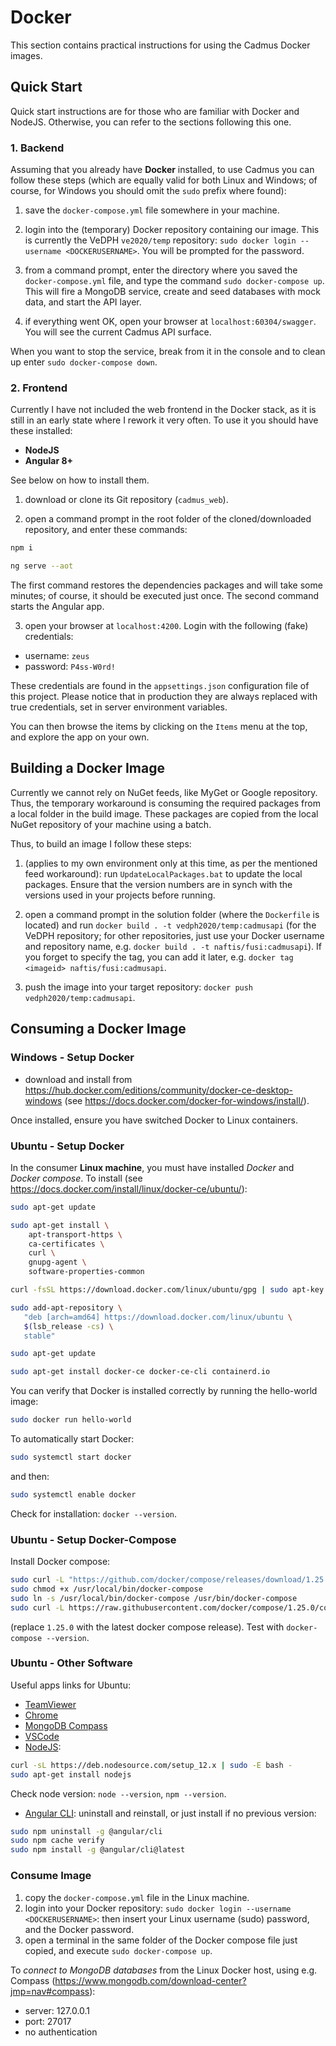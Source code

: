 # Docker

This section contains practical instructions for using the Cadmus Docker images.

## Quick Start

Quick start instructions are for those who are familiar with Docker and NodeJS. Otherwise, you can refer to the sections following this one.

### 1. Backend

Assuming that you already have **Docker** installed, to use Cadmus you can follow these steps (which are equally valid for both Linux and Windows; of course, for Windows you should omit the `sudo` prefix where found):

1. save the `docker-compose.yml` file somewhere in your machine.

2. login into the (temporary) Docker repository containing our image. This is currently the VeDPH `ve2020/temp` repository: `sudo docker login --username <DOCKERUSERNAME>`. You will be prompted for the password.

3. from a command prompt, enter the directory where you saved the `docker-compose.yml` file, and type the command `sudo docker-compose up`. This will fire a MongoDB service, create and seed databases with mock data, and start the API layer.

4. if everything went OK, open your browser at `localhost:60304/swagger`. You will see the current Cadmus API surface.

When you want to stop the service, break from it in the console and to clean up enter `sudo docker-compose down`.

### 2. Frontend

Currently I have not included the web frontend in the Docker stack, as it is still in an early state where I rework it very often. To use it you should have these installed:

- **NodeJS**
- **Angular 8+**

See below on how to install them.

1. download or clone its Git repository (`cadmus_web`).

2. open a command prompt in the root folder of the cloned/downloaded repository, and enter these commands:

```bash
npm i

ng serve --aot
```

The first command restores the dependencies packages and will take some minutes; of course, it should be executed just once. The second command starts the Angular app.

3. open your browser at `localhost:4200`. Login with the following (fake) credentials:

- username: `zeus`
- password: `P4ss-W0rd!`

These credentials are found in the `appsettings.json` configuration file of this project. Please notice that in production they are always replaced with true credentials, set in server environment variables.

You can then browse the items by clicking on the `Items` menu at the top, and explore the app on your own.

## Building a Docker Image

Currently we cannot rely on NuGet feeds, like MyGet or Google repository. Thus, the temporary workaround is consuming the required packages from a local folder in the build image. These packages are copied from the local NuGet repository of your machine using a batch.

Thus, to build an image I follow these steps:

1. (applies to my own environment only at this time, as per the mentioned feed workaround): run `UpdateLocalPackages.bat` to update the local packages. Ensure that the version numbers are in synch with the versions used in your projects before running.

2. open a command prompt in the solution folder (where the `Dockerfile` is located) and run `docker build . -t vedph2020/temp:cadmusapi` (for the VeDPH repository; for other repositories, just use your Docker username and repository name, e.g. `docker build . -t naftis/fusi:cadmusapi`). If you forget to specify the tag, you can add it later, e.g. `docker tag <imageid> naftis/fusi:cadmusapi`.

3. push the image into your target repository: `docker push vedph2020/temp:cadmusapi`.

## Consuming a Docker Image

### Windows - Setup Docker

- download and install from <https://hub.docker.com/editions/community/docker-ce-desktop-windows> (see <https://docs.docker.com/docker-for-windows/install/>).

Once installed, ensure you have switched Docker to Linux containers.

### Ubuntu - Setup Docker

In the consumer __Linux machine__, you must have installed *Docker* and *Docker compose*. To install (see <https://docs.docker.com/install/linux/docker-ce/ubuntu/>):

```bash
sudo apt-get update

sudo apt-get install \
    apt-transport-https \
    ca-certificates \
    curl \
    gnupg-agent \
    software-properties-common

curl -fsSL https://download.docker.com/linux/ubuntu/gpg | sudo apt-key add -

sudo add-apt-repository \
   "deb [arch=amd64] https://download.docker.com/linux/ubuntu \
   $(lsb_release -cs) \
   stable"

sudo apt-get update

sudo apt-get install docker-ce docker-ce-cli containerd.io
```

You can verify that Docker is installed correctly by running the hello-world image:

```bash
sudo docker run hello-world
```

To automatically start Docker:

```bash
sudo systemctl start docker
```

and then:

```bash
sudo systemctl enable docker
```

Check for installation: `docker --version`.

### Ubuntu - Setup Docker-Compose

Install Docker compose:

```bash
sudo curl -L "https://github.com/docker/compose/releases/download/1.25.0/docker-compose-$(uname -s)-$(uname -m)" -o /usr/local/bin/docker-compose
sudo chmod +x /usr/local/bin/docker-compose
sudo ln -s /usr/local/bin/docker-compose /usr/bin/docker-compose
sudo curl -L https://raw.githubusercontent.com/docker/compose/1.25.0/contrib/completion/bash/docker-compose -o /etc/bash_completion.d/docker-compose
```

(replace `1.25.0` with the latest docker compose release). Test with `docker-compose --version`.

### Ubuntu - Other Software

Useful apps links for Ubuntu:

- [TeamViewer](https://www.teamviewer.com/en/download/linux/)
- [Chrome](https://www.google.com/intl/en-US/chrome/)
- [MongoDB Compass](https://www.mongodb.com/download-center?jmp=nav#compass)
- [VSCode](https://code.visualstudio.com/download)
- [NodeJS](https://www.digitalocean.com/community/tutorials/how-to-install-node-js-on-ubuntu-16-04):

```bash
curl -sL https://deb.nodesource.com/setup_12.x | sudo -E bash -
sudo apt-get install nodejs
```

Check node version: `node --version`, `npm --version`.

- [Angular CLI](https://tecadmin.net/install-angular-on-ubuntu/): uninstall and reinstall, or just install if no previous version:

```bash
sudo npm uninstall -g @angular/cli
sudo npm cache verify
sudo npm install -g @angular/cli@latest
```

### Consume Image

1. copy the `docker-compose.yml` file in the Linux machine.
2. login into your Docker repository: `sudo docker login --username <DOCKERUSERNAME>`: then insert your Linux username (sudo) password, and the Docker password.
3. open a terminal in the same folder of the Docker compose file just copied, and execute `sudo docker-compose up`.

To *connect to MongoDB databases* from the Linux Docker host, using e.g. Compass (<https://www.mongodb.com/download-center?jmp=nav#compass>):

- server: 127.0.0.1
- port: 27017
- no authentication
